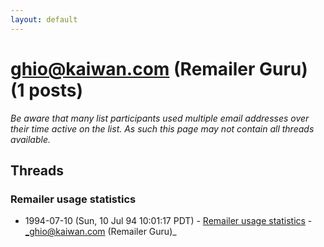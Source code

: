 ```yaml
---
layout: default
---
```


# ghio@kaiwan.com (Remailer Guru) (1 posts)

_Be aware that many list participants used multiple email addresses over their time active on the list. As such this page may not contain all threads available._

## Threads

### Remailer usage statistics
+ 1994-07-10 (Sun, 10 Jul 94 10:01:17 PDT) - [Remailer usage statistics](/archive/1994/07/aba5195bcf4b9b7b0332029d2f45dcd2f33bd7c4fa2335b6b18b463afad7f176) - _ghio@kaiwan.com (Remailer Guru)_

